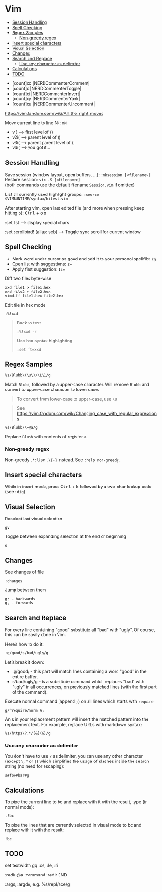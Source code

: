 # Vim

<!-- vim-markdown-toc GFM -->

* [Session Handling](#session-handling)
* [Spell Checking](#spell-checking)
* [Regex Samples](#regex-samples)
    * [Non-greedy regex](#non-greedy-regex)
* [Insert special characters](#insert-special-characters)
* [Visual Selection](#visual-selection)
* [Changes](#changes)
* [Search and Replace](#search-and-replace)
    * [Use any character as delimiter](#use-any-character-as-delimiter)
* [Calculations](#calculations)
* [TODO](#todo)

<!-- vim-markdown-toc -->

- [count]<leader>cc |NERDCommenterComment|
- [count]<leader>c<space> |NERDCommenterToggle|
- [count]<leader>ci |NERDCommenterInvert|
- [count]<leader>cy |NERDCommenterYank|
- [count]<leader>cu |NERDCommenterUncomment|

https://vim.fandom.com/wiki/All_the_right_moves

Move current line to line N: `:mN`

- vi( --> first level of ()
- v2i( --> parent level of ()
- v3i( --> parent parent level of ()
- v4i( --> you got it...

## Session Handling

Save session (window layout, open buffers, ...): `:mksession [<filename>]`
Restore session: `vim -S [<filename>]`  
(both commands use the default filename `Session.vim` if omitted)

List all currently used highlight groups:
`:source $VIMRUNTIME/syntax/hitest.vim`

After starting vim, open last edited file (and more when pressing keep hitting
`o`): <kbd>Ctrl</kbd> + <kbd>o</kbd> <kbd>o</kbd>

:set list --> display special chars

:set scrollbind! (alias: scb) --> Toggle sync scroll for current window

## Spell Checking

- Mark word under cursor as good and add it to your personal spellfile: `zg`
- Open list with suggestions: `z=`
- Apply first suggestion: `1z=`

Diff two files byte-wise

    xxd file1 > file1.hex
    xxd file2 > file2.hex
    vimdiff file1.hex file2.hex

Edit file in hex mode

    :%!xxd

> Back to text
>
>     :%!xxd -r
>
> Use hex syntax highlighting
>
>     :set ft=xxd

## Regex Samples

    %s/Blubb\(\u\)/\L\1/g

Match `Blubb`, followed by a upper-case character. Will remove `Blubb` and
convert to upper-case character to lower case.

> To convert from lower-case to upper-case, use `\U`

> See https://vim.fandom.com/wiki/Changing_case_with_regular_expressions

    %s/Blubb/\=@a/g

Replace `Blubb` with contents of register `a`.

### Non-greedy regex

Non-greedy `.*`: Use `.\{-}` instead. See `:help non-greedy`.

## Insert special characters

While in insert mode, press <kbd>Ctrl</kbd> + <kbd>k</kbd> followed by a
two-char lookup code (see `:dig`)

## Visual Selection

Reselect last visual selection

    gv

Toggle between expanding selection at the end or beginning

    o

## Changes

See changes of file

    :changes

Jump between them

    g; - backwards
    g, - forwards

## Search and Replace

For every line containing "good" substitute all "bad" with "ugly". Of course,
this can be easily done in Vim.

Here’s how to do it:

    :g/good/s/bad/ugly/g

Let’s break it down:

- :g/good/ - this part will match lines containing a word "good" in the entire
  buffer.
- s/bad/ugly/g - is a substitute command which replaces "bad" with "ugly" in all
  occurrences, on previously matched lines (with the first part of the command).

Execute normal command (append `;`) on all lines which starts with `require`

    g/^require/norm A;

An `&` in your replacement pattern will insert the matched pattern into the
replacement text. For example, replace URLs with markdown syntax:

    %s/https\?.*/[&](&)/g

### Use any character as delimiter

You don't have to use `/` as delimiter, you can use any other character (except
`\`, `"` or `|`) which simplifies the usage of slashes inside the search string
(no need for escaping):

    s#foo#bar#g

## Calculations

To pipe the current line to bc and replace with it with the result, type (in
normal mode):

    .!bc

To pipe the lines that are currently selected in visual mode to bc and replace
with it with the result:

    !bc

## TODO

set textwidth gq :ce, :le, :ri

:redir @a :command :redir END

:args, :argdo, e.g. %s/repl/ace/g
